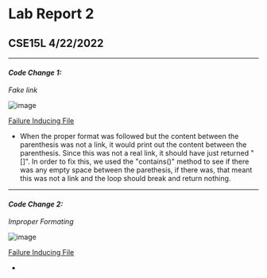 # Lab Report 2
## CSE15L 4/22/2022

***

#### ***Code Change 1:***

*Fake link*

![image](https://user-images.githubusercontent.com/100736576/165000509-4c682f5a-8db8-495f-a798-b79dd3aa609f.png)

[Failure Inducing File](https://github.com/nidhidhamnani/markdown-parser/blob/main/test-file8.md)


- When the proper format was followed but the content between the parenthesis was not a link, it would print out the content between the parenthesis. Since this was not a real link, it should have just returned "[]". In order to fix this, we used the "contains()" method to see if there was any empty space between the parethesis, if there was, that meant this was not a link and the loop should break and return nothing. 

***

#### ***Code Change 2:***

*Improper Formating*

![image](https://user-images.githubusercontent.com/100736576/165000879-33a5621e-7d62-4524-a436-bf7d474c1391.png)

[Failure Inducing File](https://github.com/celesteck/markdown-parser/blob/main/test2.md)

- 
